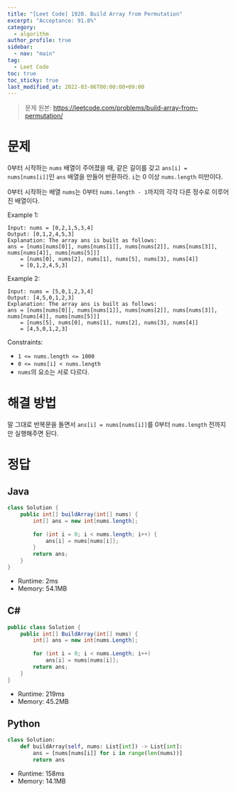 ```yaml
---
title: "[Leet Code] 1920. Build Array from Permutation"
excerpt: "Acceptance: 91.8%"
category: 
  - algorithm
author_profile: true
sidebar:
  - nav: "main" 
tag:
  - Leet Code
toc: true
toc_sticky: true
last_modified_at: 2022-03-06T00:00:00+09:00
---
```

> 문제 원본: <https://leetcode.com/problems/build-array-from-permutation/>

# 문제
0부터 시작하는 `nums` 배열이 주어졌을 때, 같은 길이를 갖고 `ans[i] = nums[nums[i]]`인 `ans` 배열을 만들어 반환하라. `i`는 0 이상 `nums.length` 미만이다.

0부터 시작하는 배열 `nums`는 0부터 `nums.length - 1`까지의 각각 다른 정수로 이루어진 배열이다.

Example 1:
```
Input: nums = [0,2,1,5,3,4]
Output: [0,1,2,4,5,3]
Explanation: The array ans is built as follows: 
ans = [nums[nums[0]], nums[nums[1]], nums[nums[2]], nums[nums[3]], nums[nums[4]], nums[nums[5]]]
    = [nums[0], nums[2], nums[1], nums[5], nums[3], nums[4]]
    = [0,1,2,4,5,3]
```

Example 2:
```
Input: nums = [5,0,1,2,3,4]
Output: [4,5,0,1,2,3]
Explanation: The array ans is built as follows:
ans = [nums[nums[0]], nums[nums[1]], nums[nums[2]], nums[nums[3]], nums[nums[4]], nums[nums[5]]]
    = [nums[5], nums[0], nums[1], nums[2], nums[3], nums[4]]
    = [4,5,0,1,2,3]
```

Constraints:
- `1 <= nums.length <= 1000`
- `0 <= nums[i] < nums.length`
- `nums`의 요소는 서로 다르다.

# 해결 방법
말 그대로 반복문을 돌면서 `ans[i] = nums[nums[i]]`를 0부터 `nums.length` 전까지만 실행해주면 된다.

# 정답
## Java
```java
class Solution {
    public int[] buildArray(int[] nums) {
        int[] ans = new int[nums.length];
        
        for (int i = 0; i < nums.length; i++) {
            ans[i] = nums[nums[i]];
        }
        return ans;
    }
}
```
- Runtime: 2ms  
- Memory: 54.1MB

## C#
```csharp
public class Solution {
    public int[] BuildArray(int[] nums) {
        int[] ans = new int[nums.Length];
        
        for (int i = 0; i < nums.Length; i++)
            ans[i] = nums[nums[i]];
        return ans;
    }
}
```
- Runtime: 219ms  
- Memory: 45.2MB

## Python
```python
class Solution:
    def buildArray(self, nums: List[int]) -> List[int]:
        ans = [nums[nums[i]] for i in range(len(nums))]
        return ans
```
- Runtime: 158ms
- Memory: 14.1MB